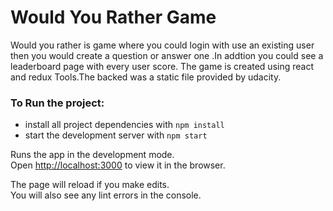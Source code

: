 # Would You Rather Game 

Would you rather is game where you could login with use an existing user then you would create a question or answer
one .In addtion you could see a leaderboard page with every user score. The game is created using react and redux Tools.The backed was a static file provided by udacity.


### To Run the project:

* install all project dependencies with `npm install`
* start the development server with `npm start`


Runs the app in the development mode.\
Open [http://localhost:3000](http://localhost:3000) to view it in the browser.

The page will reload if you make edits.\
You will also see any lint errors in the console.
